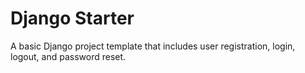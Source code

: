 # Django Starter

A basic Django project template that includes user registration, login, logout, and password reset.